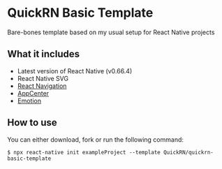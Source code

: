 # QuickRN Basic Template

Bare-bones template based on my usual setup for React Native projects

## What it includes

- Latest version of React Native (v0.66.4)
- React Native SVG
- [React Navigation](https://reactnavigation.org/)
- [AppCenter](https://appcenter.ms)
- [Emotion](https://emotion.sh/docs/introduction)


## How to use

You can either download, fork or run the following command:

```$ npx react-native init exampleProject --template QuickRN/quickrn-basic-template```
